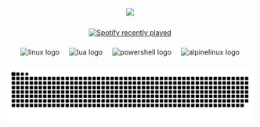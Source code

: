 <div align="center">
  <img src="https://profile-counter.glitch.me/Karl2921/count.svg?"  />
</div>

###

<div align="center">
  <a href="https://open.spotify.com/user/3fjp7fgeijgk1foel5fzbvxuy">
    <img src="https://spotify-recently-played-readme.vercel.app/api?user=3fjp7fgeijgk1foel5fzbvxuy&count=4&unique=false" alt="Spotify recently played"  />
  </a>
</div>

###

<div align="center">
  <img src="https://cdn.jsdelivr.net/gh/devicons/devicon/icons/linux/linux-original.svg" height="40" alt="linux logo"  />
  <img width="12" />
  <img src="https://cdn.jsdelivr.net/gh/devicons/devicon/icons/lua/lua-original.svg" height="40" alt="lua logo"  />
  <img width="12" />
  <img src="https://skillicons.dev/icons?i=powershell" height="40" alt="powershell logo"  />
  <img width="12" />
  <img src="https://skillicons.dev/icons?i=alpinejs" height="40" alt="alpinelinux logo"  />
</div>

###

<img src="https://raw.githubusercontent.com/Karl2921/Karl2921/output/snake.svg" alt="Snake animation" />

